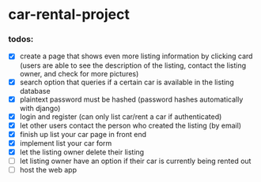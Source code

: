 # car-rental-project

### todos:
- [x] create a page that shows even more listing information by clicking card (users are able to see the description of the listing, contact the listing owner, and check for more pictures)
- [x] search option that queries if a certain car is available in the listing database
- [x] plaintext password must be hashed (password hashes automatically with django)
- [x] login and register (can only list car/rent a car if authenticated)
- [x] let other users contact the person who created the listing (by email)
- [x] finish up list your car page in front end
- [x] implement list your car form
- [x] let the listing owner delete their listing
- [ ] let listing owner have an option if their car is currently being rented out
- [ ] host the web app
